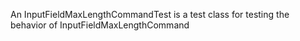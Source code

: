An InputFieldMaxLengthCommandTest is a test class for testing the behavior of InputFieldMaxLengthCommand
